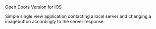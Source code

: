 Open Doors
Version for iOS

Simple single view application contacting a local server and changing a imagebutton accordingly to the server response.
